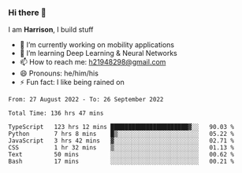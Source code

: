 ### Hi there 👋

I am **Harrison**, I build stuff 

<!--
**drogon98/drogon98** is a ✨ _special_ ✨ repository because its `README.md` (this file) appears on your GitHub profile.

Here are some ideas to get you started:

- 🔭 I’m currently working on ...
- 🌱 I’m currently learning ...
- 👯 I’m looking to collaborate on ...
- 🤔 I’m looking for help with ...
- 💬 Ask me about ...
- 📫 How to reach me: ...
- 😄 Pronouns: ...
- ⚡ Fun fact: ...
-->
<!--[![Anurag's GitHub stats](https://github-readme-stats.vercel.app/api?username=drogon98&theme=merko&show_icons=true)](https://github.com/anuraghazra/github-readme-stats)-->

- 🔭 I’m currently working on mobility applications
- 🌱 I’m learning Deep Learning & Neural Networks
- 📫 How to reach me: h21948298@gmail.com
- 😄 Pronouns: he/him/his
- ⚡ Fun fact: I like being rained on

<!--START_SECTION:waka-->

```text
From: 27 August 2022 - To: 26 September 2022

Total Time: 136 hrs 47 mins

TypeScript   123 hrs 12 mins ██████████████████████▓░░   90.03 %
Python       7 hrs 8 mins    █▒░░░░░░░░░░░░░░░░░░░░░░░   05.22 %
JavaScript   3 hrs 42 mins   ▓░░░░░░░░░░░░░░░░░░░░░░░░   02.71 %
CSS          1 hr 32 mins    ▒░░░░░░░░░░░░░░░░░░░░░░░░   01.13 %
Text         50 mins         ░░░░░░░░░░░░░░░░░░░░░░░░░   00.62 %
Bash         17 mins         ░░░░░░░░░░░░░░░░░░░░░░░░░   00.21 %
```

<!--END_SECTION:waka-->
